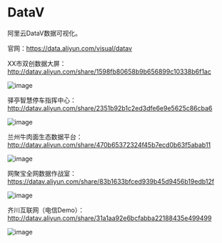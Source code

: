 # DataV
阿里云DataV数据可视化。

官网：https://data.aliyun.com/visual/datav

XX市双创数据大屏：http://datav.aliyun.com/share/1598fb80658b9b656899c10338b6f1ac

![image](https://github.com/tengge1/DataV/blob/master/%E5%9B%BE%E7%89%87/BACKUP_XX%E5%B8%82%E5%8F%8C%E5%88%9B%E6%95%B0%E6%8D%AE%E5%A4%A7%E5%B1%8F.png)

驿亭智慧停车指挥中心：http://datav.aliyun.com/share/2351b92b1c2ed3dfe6e9e5625c86cba6

![image](https://github.com/tengge1/DataV/blob/master/%E5%9B%BE%E7%89%87/%E9%A9%BF%E4%BA%AD%E6%99%BA%E6%85%A7%E5%81%9C%E8%BD%A6%E6%8C%87%E6%8C%A5%E4%B8%AD%E5%BF%83.png)

兰州牛肉面生态数据平台：http://datav.aliyun.com/share/470b65372324f45b7ecd0b63f5abab11

![image](https://github.com/tengge1/DataV/blob/master/%E5%9B%BE%E7%89%87/%E5%85%B0%E5%B7%9E%E7%89%9B%E8%82%89%E9%9D%A2%E7%94%9F%E6%80%81%E5%A4%A7%E5%9B%BE.png)

网聚宝全网数据作战室：https://datav.aliyun.com/share/83b1633bfced939b45d9456b19edb12f

![image](https://github.com/tengge1/DataV/blob/master/%E5%9B%BE%E7%89%87/%E7%BD%91%E8%81%9A%E5%AE%9D%E5%85%A8%E7%BD%91%E6%95%B0%E6%8D%AE%E4%BD%9C%E6%88%98%E5%AE%A4.png)

齐川互联网（电信Demo）：http://datav.aliyun.com/share/31a1aa92e6bcfabba22188435e499499

![image](https://github.com/tengge1/DataV/blob/master/%E5%9B%BE%E7%89%87/%E5%A5%87%E5%B7%9D%E4%BA%92%E8%81%94%E7%BD%91%EF%BC%88%E7%94%B5%E4%BF%A1demo%EF%BC%89.png)
